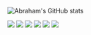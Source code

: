 ![Abraham's GitHub stats](https://github-readme-stats.vercel.app/api?username=ham-ai&show_icons=true&theme=dracula)

<div>
<img src="https://img.shields.io/badge/HTML5-E34F26?style=for-the-badge&logo=html5&logoColor=white" ></img>
<img src="https://img.shields.io/badge/CSS3-1572B6?style=for-the-badge&logo=css3&logoColor=white" ></img>
<img src="https://img.shields.io/badge/.NET-5C2D91?style=for-the-badge&logo=.net&logoColor=white" ></img>
<img src="https://img.shields.io/badge/PHP-777BB4?style=for-the-badge&logo=php&logoColor=white" ></img>
<img src="https://img.shields.io/badge/C%23-239120?style=for-the-badge&logo=c-sharp&logoColor=white" ></img>
<img src="https://img.shields.io/badge/JavaScript-F7DF1E?style=for-the-badge&logo=javascript&logoColor=black" ></img>
</div>
